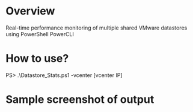 # Overview
Real-time performance monitoring of multiple shared VMware datastores using PowerShell PowerCLI
# How to use?
PS> .\Datastore_Stats.ps1 -vcenter [vcenter IP]
# Sample screenshot of output
